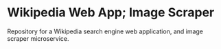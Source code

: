 # Wikipedia Web App; Image Scraper
Repository for a Wikipedia search engine web application, and image scraper microservice.
